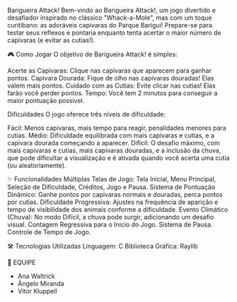 Barigueira Attack!
Bem-vindo ao Barigueira Attack!, um jogo divertido e desafiador inspirado no clássico "Whack-a-Mole", mas com um toque curitibano: as adoráveis capivaras do Parque Barigui! Prepare-se para testar seus reflexos e pontaria enquanto tenta acertar o maior número de capivaras (e evitar as cutias!).

🎮 Como Jogar
O objetivo de Barigueira Attack! é simples:

Acerte as Capivaras: Clique nas capivaras que aparecem para ganhar pontos.
Capivara Dourada: Fique de olho nas capivaras douradas! Elas valem mais pontos.
Cuidado com as Cutias: Evite clicar nas cutias! Elas farão você perder pontos.
Tempo: Você tem 2 minutos para conseguir a maior pontuação possível.

Dificuldades
O jogo oferece três níveis de dificuldade:

Fácil: Menos capivaras, mais tempo para reagir, penalidades menores para cutias.
Médio: Dificuldade equilibrada com mais capivaras e cutias, e a capivara dourada começando a aparecer.
Difícil: O desafio máximo, com mais capivaras e cutias, mais capivaras douradas, e a inclusão da chuva, que pode dificultar a visualização e é ativada quando você acerta uma cutia (ou aleatoriamente).

✨ Funcionalidades
Múltiplas Telas de Jogo: Tela Inicial, Menu Principal, Seleção de Dificuldade, Créditos, Jogo e Pausa.
Sistema de Pontuação Dinâmico: Ganhe pontos por capivaras normais e douradas, perca pontos por cutias.
Dificuldade Progressiva: Ajustes na frequência de aparição e tempo de visibilidade dos animais conforme a dificuldade.
Evento Climático (Chuva): No modo Difícil, a chuva pode surgir, adicionando um desafio visual.
Contagem Regressiva para o Início do Jogo.
Sistema de Pausa.
Controle de Tempo de Jogo.

🛠️ Tecnologias Utilizadas
Linguagem: C
Biblioteca Gráfica: Raylib

👥 EQUIPE
- Ana Waltrick  
- Ângelo Miranda  
- Vitor Kluppell
